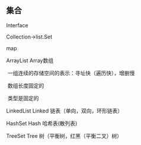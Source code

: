 ## 集合

Interface

Collection->list.Set

map

ArrayList   Array数组

​		一组连续的存储空间的表示：寻址快（遍历快），增删慢

​		数组长度固定的

​		类型是固定的

LinkedList  Linked 链表（单向，双向，环形链表）

HashSet      Hash   哈希表(散列表)

TreeSet        Tree     树（平衡树，红黑（平衡二叉）树）